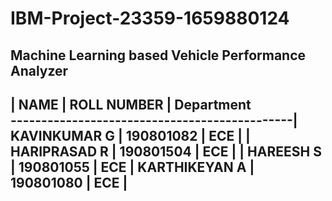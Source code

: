 # IBM-Project-23359-1659880124
Machine Learning based Vehicle Performance Analyzer
----------------------------------------------
|  NAME       | ROLL NUMBER | Department      
----------------------------------------------|
KAVINKUMAR G  |  190801082  |   ECE       |   |
HARIPRASAD R  |  190801504  |   ECE       |   |
HAREESH S     |  190801055  |   ECE       |
KARTHIKEYAN A |  190801080  |   ECE       | 
----------------------------------------------
